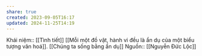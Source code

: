 ```yaml
---
share: true
created: 2023-09-05T16:17
updated: 2024-11-25T14:19
---
```

Khái niệm:: [[Tình tiết]]
[[Mỗi một đồ vật, hành vi đều là ẩn dụ của một biểu tượng văn hoá]]. [[Chúng ta sống bằng ẩn dụ]] 
Nguồn:: [[Nguyễn Đức Lộc]]
